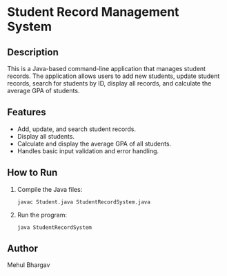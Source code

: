
# Student Record Management System

## Description
This is a Java-based command-line application that manages student records. The application allows users to add new students, update student records, search for students by ID, display all records, and calculate the average GPA of students.

## Features
- Add, update, and search student records.
- Display all students.
- Calculate and display the average GPA of all students.
- Handles basic input validation and error handling.

## How to Run
1. Compile the Java files:
   ```
   javac Student.java StudentRecordSystem.java
   ```
2. Run the program:
   ```
   java StudentRecordSystem
   ```

## Author
Mehul Bhargav
